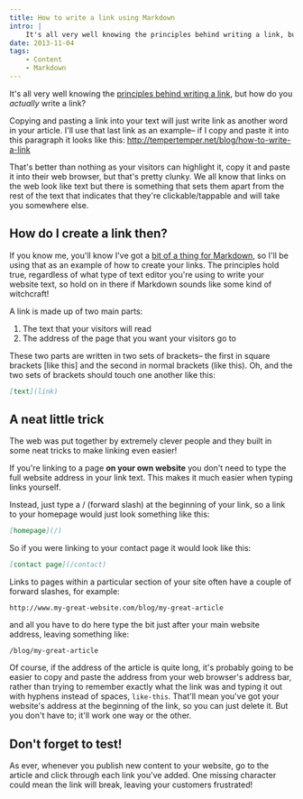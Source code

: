 ```yaml
---
title: How to write a link using Markdown
intro: |
    It's all very well knowing the principles behind writing a link, but how do you actually write a one in your blog or other webpage?
date: 2013-11-04
tags:
    - Content
    - Markdown
---
```


It's all very well knowing the [principles behind writing a link](/blog/how-to-write-a-link), but how do you _actually_ write a link?

Copying and pasting a link into your text will just write link as another word in your article. I'll use that last link as an example– if I copy and paste it into this paragraph it looks like this: http://tempertemper.net/blog/how-to-write-a-link

That's better than nothing as your visitors can highlight it, copy it and paste it into their web browser, but that's pretty clunky. We all know that links on the web look like text but there is something that sets them apart from the rest of the text that indicates that they're clickable/tappable and will take you somewhere else.


## How do I create a link then?

If you know me, you'll know I've got a [bit of a thing for Markdown](/blog/what-is-markdown), so I'll be using that as an example of how to create your links. The principles hold true, regardless of what type of text editor you're using to write your website text, so hold on in there if Markdown sounds like some kind of witchcraft!

A link is made up of two main parts:

1. The text that your visitors will read
2. The address of the page that you want your visitors go to

These two parts are written in two sets of brackets– the first in square brackets [like this] and the second in normal brackets (like this). Oh, and the two sets of brackets should touch one another like this:

```markdown
[text](link)
```


## A neat little trick

The web was put together by extremely clever people and they built in some neat tricks to make linking even easier!

If you're linking to a page **on your own website** you don't need to type the full website address in your link text. This makes it much easier when typing links yourself.

Instead, just type a / (forward slash) at the beginning of your link, so a link to your homepage would just look something like this:

```markdown
[homepage](/)
```

So if you were linking to your contact page it would look like this:

```markdown
[contact page](/contact)
```

Links to pages within a particular section of your site often have a couple of forward slashes, for example:

```
http://www.my-great-website.com/blog/my-great-article
```

and all you have to do here type the bit just after your main website address, leaving something like:

```
/blog/my-great-article
```

Of course, if the address of the article is quite long, it's probably going to be easier to copy and paste the address from your web browser's address bar, rather than trying to remember exactly what the link was and typing it out with hyphens instead of spaces, `like-this`. That'll mean you've got your website's address at the beginning of the link, so you can just delete it. But you don't have to; it'll work one way or the other.


## Don't forget to test!

As ever, whenever you publish new content to your website, go to the article and click through each link you've added. One missing character could mean the link will break, leaving your customers frustrated!
